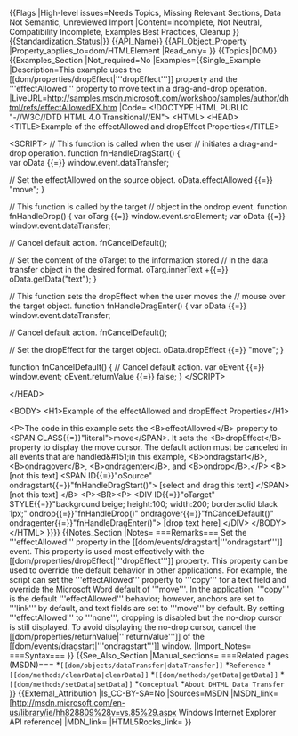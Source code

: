 {{Flags
|High-level issues=Needs Topics, Missing Relevant Sections, Data Not Semantic, Unreviewed Import
|Content=Incomplete, Not Neutral, Compatibility Incomplete, Examples Best Practices, Cleanup
}}
{{Standardization_Status|}}
{{API_Name}}
{{API_Object_Property
|Property_applies_to=dom/HTMLElement
|Read_only=
}}
{{Topics|DOM}}
{{Examples_Section
|Not_required=No
|Examples={{Single_Example
|Description=This example uses the [[dom/properties/dropEffect|'''dropEffect''']] property and the '''effectAllowed''' property to move text in a drag-and-drop operation.
|LiveURL=http://samples.msdn.microsoft.com/workshop/samples/author/dhtml/refs/effectAllowedEX.htm
|Code=
&lt;!DOCTYPE HTML PUBLIC "-//W3C//DTD HTML 4.0 Transitional//EN"&gt;
&lt;HTML&gt;
&lt;HEAD&gt;
&lt;TITLE&gt;Example of the effectAllowed and dropEffect Properties&lt;/TITLE&gt;

&lt;SCRIPT&gt;
// This function is called when the user 
//  initiates a drag-and-drop operation.
function fnHandleDragStart()
{                                      
  var oData {{=}} window.event.dataTransfer;

  // Set the effectAllowed on the source object.
  oData.effectAllowed {{=}} "move";
}

// This function is called by the target 
//  object in the ondrop event.
function fnHandleDrop()
{
  var oTarg {{=}} window.event.srcElement;
  var oData {{=}} window.event.dataTransfer;

  // Cancel default action.
  fnCancelDefault();

  // Set the content of the oTarget to the information stored
  //  in the data transfer object in the desired format.
  oTarg.innerText +{{=}} oData.getData("text");
}

// This function sets the dropEffect when the user moves the 
//  mouse over the target object.
function fnHandleDragEnter()
{
  var oData {{=}} window.event.dataTransfer;

  // Cancel default action.
  fnCancelDefault();

  // Set the dropEffect for the target object.
  oData.dropEffect {{=}} "move";
}

function fnCancelDefault()
{
  // Cancel default action.
  var oEvent {{=}} window.event;
  oEvent.returnValue {{=}} false;
}
&lt;/SCRIPT&gt;

&lt;/HEAD&gt;

&lt;BODY&gt;
&lt;H1&gt;Example of the effectAllowed and dropEffect Properties&lt;/H1&gt;

&lt;P&gt;The code in this example sets the &lt;B&gt;effectAllowed&lt;/B&gt; property 
to &lt;SPAN CLASS{{=}}"literal"&gt;move&lt;/SPAN&gt;. It sets the &lt;B&gt;dropEffect&lt;/B&gt; 
property to display the move cursor. The default action must be 
canceled in all events that are handled&amp;#151;in this example, 
&lt;B&gt;ondragstart&lt;/B&gt;, &lt;B&gt;ondragover&lt;/B&gt;, &lt;B&gt;ondragenter&lt;/B&gt;, and 
&lt;B&gt;ondrop&lt;/B&gt;.&lt;/P&gt;
&lt;B&gt;
  [not this text]
&lt;SPAN ID{{=}}"oSource" ondragstart{{=}}"fnHandleDragStart()"&gt;
  [select and drag this text]
&lt;/SPAN&gt;
  [not this text]
&lt;/B&gt;
&lt;P&gt;&lt;BR&gt;&lt;P&gt;
&lt;DIV ID{{=}}"oTarget" 
     STYLE{{=}}"background:beige; 
            height:100;
            width:200;
            border:solid black 1px;"
     ondrop{{=}}"fnHandleDrop()"
     ondragover{{=}}"fnCancelDefault()"
     ondragenter{{=}}"fnHandleDragEnter()"&gt;
[drop text here]
&lt;/DIV&gt;
&lt;/BODY&gt;
&lt;/HTML&gt;
}}}}
{{Notes_Section
|Notes=
===Remarks===
Set the '''effectAllowed''' property in the [[dom/events/dragstart|'''ondragstart''']] event. This property is used most effectively with the [[dom/properties/dropEffect|'''dropEffect''']] property.
This property can be used to override the default behavior in other applications. For example, the script can set the '''effectAllowed''' property to '''copy''' for a text field and override the Microsoft Word default of '''move'''. In the application, '''copy''' is the default '''effectAllowed''' behavior; however,  anchors are set to '''link''' by default, and text fields are set to '''move''' by default.
By setting '''effectAllowed''' to '''none''', dropping is disabled but the no-drop cursor is still displayed. To avoid displaying the no-drop cursor, cancel the [[dom/properties/returnValue|'''returnValue''']] of the [[dom/events/dragstart|'''ondragstart''']] window.
|Import_Notes=
===Syntax===
}}
{{See_Also_Section
|Manual_sections=
===Related pages (MSDN)===
*<code>[[dom/objects/dataTransfer|dataTransfer]]</code>
*<code>Reference</code>
*<code>[[dom/methods/clearData|clearData]]</code>
*<code>[[dom/methods/getData|getData]]</code>
*<code>[[dom/methods/setData|setData]]</code>
*<code>Conceptual</code>
*<code>About DHTML Data Transfer</code>
}}
{{External_Attribution
|Is_CC-BY-SA=No
|Sources=MSDN
|MSDN_link=[http://msdn.microsoft.com/en-us/library/ie/hh828809%28v=vs.85%29.aspx Windows Internet Explorer API reference]
|MDN_link=
|HTML5Rocks_link=
}}
